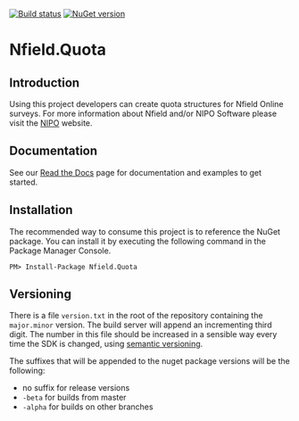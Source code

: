 [![Build status](https://niposoftware.visualstudio.com/_apis/public/build/definitions/15ce0e91-931d-4fbf-9169-8c3dde412b54/269/badge)](https://niposoftware.visualstudio.com/Nfield/_build/index?definitionId=269) [![NuGet version](https://badge.fury.io/nu/Nfield.Quota.svg)](https://badge.fury.io/nu/Nfield.Quota)

# Nfield.Quota

## Introduction
Using this project developers can create quota structures for Nfield Online surveys. For more information about Nfield and/or NIPO Software please visit the [NIPO](http://www.nipo.com) website.

## Documentation
See our [Read the Docs](http://nfieldquota.readthedocs.io/en/latest/getting_started/) page for documentation and examples to get started.

## Installation
The recommended way to consume this project is to reference the NuGet package. You can install it by executing the following command in the Package Manager Console.

```
PM> Install-Package Nfield.Quota
```

## Versioning
There is a file `version.txt` in the root of the repository containing the `major.minor` version.
The build server will append an incrementing third digit.
The number in this file should be increased in a sensible way every time the SDK is changed,
using [semantic versioning](https://semver.org/).

The suffixes that will be appended to the nuget package versions will be the following: 
- no suffix for release versions
- `-beta` for builds from master
- `-alpha` for builds on other branches
